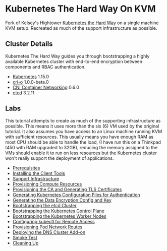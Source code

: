 # Kubernetes The Hard Way On KVM

Fork of Kelsey's Hightower [Kubernetes the Hard Way](https://github.com/kelseyhightower/kubernetes-the-hard-way) on a single machine KVM setup. Recreated as much of the support infrastructure as possible.

## Cluster Details

Kubernetes The Hard Way guides you through bootstrapping a highly available Kubernetes cluster with end-to-end encryption between components and RBAC authentication.

* [Kubernetes](https://github.com/kubernetes/kubernetes) 1.15.0
* [cri-o](https://github.com/cri-o/cri-o) 1.0.0-beta.0
* [CNI Container Networking](https://github.com/containernetworking/cni) 0.6.0
* [etcd](https://github.com/coreos/etcd) 3.2.11

## Labs

This tutorial attempts to create as much of the supporting infrastructure as possible. This means it uses more than the six (6) VM used by the original tutorial. It also assumes you have access to an Linux machine running KVM with sufficient resources. This usually means you have enough RAM as most CPU should be able to handle the load, (I have run this on a Thinkpad t450 with RAM upgraded to 32GB), reducing the memory assigned to the VMs should enable it to run on less resources but the Kubernetes cluster won't really support the deployment of applications. 

* [Prerequisites](docs/01-prerequisites.md)
* [Installing the Client Tools](docs/02-client-tools.md)
* [Support Infrastructure](docs/03-support-infrastructure.md)
* [Provisioning Compute Resources](docs/04-compute-resources.md)
* [Provisioning the CA and Generating TLS Certificates](docs/05-certificate-authority.md)
* [Generating Kubernetes Configuration Files for Authentication](docs/06-kubernetes-configuration-files.md)
* [Generating the Data Encryption Config and Key](docs/07-data-encryption-keys.md)
* [Bootstrapping the etcd Cluster](docs/08-bootstrapping-etcd.md)
* [Bootstrapping the Kubernetes Control Plane](docs/09-bootstrapping-kubernetes-controllers.md)
* [Bootstrapping the Kubernetes Worker Nodes](docs/10-bootstrapping-kubernetes-workers.md)
* [Configuring kubectl for Remote Access](docs/11-configuring-kubectl.md)
* [Provisioning Pod Network Routes](docs/12-pod-network-routes.md)
* [Deploying the DNS Cluster Add-on](docs/13-dns-addon.md)
* [Smoke Test](docs/14-smoke-test.md)
* [Cleaning Up](docs/15-cleanup.md)
